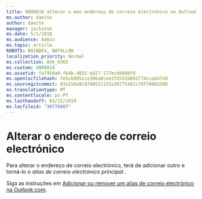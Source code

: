 ```yaml
---
title: 8000010 alterar o meu endereço de correio electrónico no Outlook.com
ms.author: daeite
author: daeite
manager: jackiesm
ms.date: 5/1/2018
ms.audience: Admin
ms.topic: article
ROBOTS: NOINDEX, NOFOLLOW
localization_priority: Normal
ms.collection: Adm_O365
ms.custom: 8000010
ms.assetid: fa795da0-f04b-4032-bd27-177ecdd488f9
ms.openlocfilehash: fe5cb995cce396a8cee2fd7d1b892774cca64fdd
ms.sourcegitcommit: 03a156a9c9740521155a30775492c7dff0982588
ms.translationtype: MT
ms.contentlocale: pt-PT
ms.lasthandoff: 03/22/2019
ms.locfileid: "30776687"
---
```

# <a name="change-your-email-address"></a>Alterar o endereço de correio electrónico

Para alterar o endereço de correio electrónico, terá de adicionar outro e torná-lo o *alias de correio electrónico principal* . 
  
Siga as instruções em [Adicionar ou remover um alias de correio electrónico na Outlook.com](https://go.microsoft.com/fwlink/p/?linkid=873115).
  

